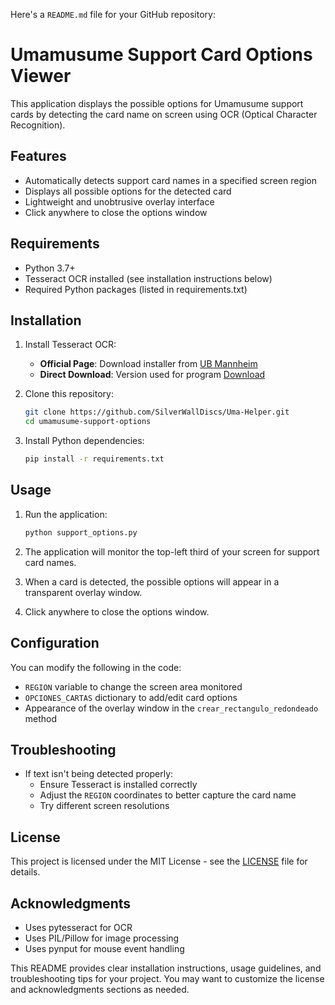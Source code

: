Here's a `README.md` file for your GitHub repository:

# Umamusume Support Card Options Viewer

This application displays the possible options for Umamusume support cards by detecting the card name on screen using OCR (Optical Character Recognition).

## Features

- Automatically detects support card names in a specified screen region
- Displays all possible options for the detected card
- Lightweight and unobtrusive overlay interface
- Click anywhere to close the options window

## Requirements

- Python 3.7+
- Tesseract OCR installed (see installation instructions below)
- Required Python packages (listed in requirements.txt)

## Installation

1. Install Tesseract OCR:
   - **Official Page**: Download installer from [UB Mannheim](https://github.com/UB-Mannheim/tesseract)
   - **Direct Download**: Version used for program [Download](https://digi.bib.uni-mannheim.de/tesseract/tesseract-ocr-w64-setup-v5.3.0.20221214.exe)

2. Clone this repository:
   ```bash
   git clone https://github.com/SilverWallDiscs/Uma-Helper.git
   cd umamusume-support-options
   ```

3. Install Python dependencies:
   ```bash
   pip install -r requirements.txt
   ```

## Usage

1. Run the application:
   ```bash
   python support_options.py
   ```

2. The application will monitor the top-left third of your screen for support card names.

3. When a card is detected, the possible options will appear in a transparent overlay window.

4. Click anywhere to close the options window.

## Configuration

You can modify the following in the code:
- `REGION` variable to change the screen area monitored
- `OPCIONES_CARTAS` dictionary to add/edit card options
- Appearance of the overlay window in the `crear_rectangulo_redondeado` method

## Troubleshooting

- If text isn't being detected properly:
  - Ensure Tesseract is installed correctly
  - Adjust the `REGION` coordinates to better capture the card name
  - Try different screen resolutions

## License

This project is licensed under the MIT License - see the [LICENSE](LICENSE) file for details.

## Acknowledgments

- Uses pytesseract for OCR
- Uses PIL/Pillow for image processing
- Uses pynput for mouse event handling


This README provides clear installation instructions, usage guidelines, and troubleshooting tips for your project. You may want to customize the license and acknowledgments sections as needed.